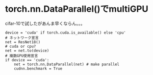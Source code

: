 # torch.nn.DataParallel()でmultiGPU
cifar-10で試したがあんま早くならん。。。
```
device = 'cuda' if torch.cuda.is_available() else 'cpu'
# ネットワーク宣言
net = ResNet18()
# cuda or cpu?
net = net.to(device)
# 複数GPU使用宣言
if device == 'cuda':
    net = torch.nn.DataParallel(net) # make parallel
    cudnn.benchmark = True
```

